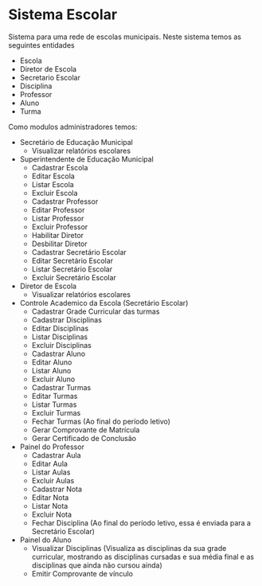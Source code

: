 

# Sistema Escolar

Sistema para uma rede de escolas municipais. Neste sistema temos as seguintes entidades 

* Escola
* Diretor de Escola
* Secretario Escolar
* Disciplina
* Professor
* Aluno
* Turma

Como modulos administradores temos:
* Secretário de Educação Municipal
  - Visualizar relatórios escolares
* Superintendente de Educação Municipal
  - Cadastrar Escola
  - Editar Escola
  - Listar Escola
  - Excluir Escola
  - Cadastrar Professor
  - Editar Professor
  - Listar Professor
  - Excluir Professor
  - Habilitar Diretor
  - Desbilitar Diretor
  - Cadastrar Secretário Escolar
  - Editar Secretário Escolar
  - Listar Secretário Escolar
  - Excluir Secretário Escolar
* Diretor de Escola
  - Visualizar relatórios escolares
* Controle Academico da Escola (Secretário Escolar)
  - Cadastrar Grade Curricular das turmas
  - Cadastrar Disciplinas
  - Editar Disciplinas
  - Listar Disciplinas
  - Excluir Disciplinas
  - Cadastrar Aluno
  - Editar Aluno
  - Listar Aluno
  - Excluir Aluno
  - Cadastrar Turmas
  - Editar Turmas
  - Listar Turmas
  - Excluir Turmas
  - Fechar Turmas (Ao final do período letivo)
  - Gerar Comprovante de Matrícula
  - Gerar Certificado de Conclusão
* Painel do Professor
  -  Cadastrar Aula
  -  Editar Aula
  -  Listar Aulas
  -  Excluir Aulas
  -  Cadastrar Nota
  -  Editar Nota
  -  Listar Nota
  -  Excluir Nota
  -  Fechar Disciplina (Ao final do período letivo, essa é enviada para a Secretário Escolar)
* Painel do Aluno
  -  Visualizar Disciplinas (Visualiza as disciplinas da sua grade curricular, mostrando as disciplinas cursadas e sua média final e as disciplinas que ainda não cursou ainda)
  -  Emitir Comprovante de vínculo 

